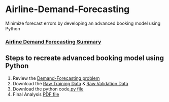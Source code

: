 # Airline-Demand-Forecasting

Minimize forecast errors by developing an advanced booking model using Python

### [Airline Demand Forecasting Summary](http://analyticswithali.com/portfolio/airline-demand-forecasting)

## Steps to recreate advanced booking model using Python
1. Review the [Demand-Forecasting problem](http://analyticswithali.com/portfolio/airline-demand-forecasting/)
2. Download the [Raw Training Data](https://github.com/analyticswithali/Airline-Demand-Forecasting/blob/master/airline_booking_trainingData.csv) & [Raw Validation Data](https://github.com/analyticswithali/Airline-Demand-Forecasting/blob/master/airline_booking_validationData_revised.csv)
3. Download the python code[.py file](https://rawgit.com/analyticswithali/Airline-Demand-Forecasting/master/Airline%20Demand%20Forecasting%20Python%20Code.py)
5. Final Analysis [PDF file](https://rawgit.com/analyticswithali/Airline-Demand-Forecasting/master/Airline%20Demand%20Forecasting%20Summary.pdf)
